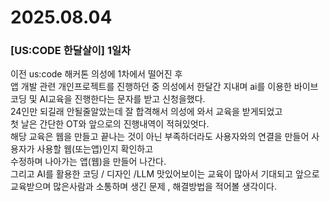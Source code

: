 # 2025.08.04

### [US:CODE 한달살이] 1일차
이전 us:code 해커톤 의성에 1차에서 떨어진 후<br/>
앱 개발 관련 개인프로젝트를 진행하던 중 의성에서 한달간 지내며 ai를 이용한 바이브코딩 및 AI교육을 진행한다는 문자를 받고 신청을했다.<br/>
24인만 되길래 안될줄알았는데 잘 합격해서 의성에 와서 교육을 받게되었고<br/>
첫 날은 간단한 OT와 앞으로의 진행내역이 적혀있엇다.<br/>
해당 교육은 웹을 만들고 끝나는 것이 아닌 부족하더라도 사용자와의 연결을 만들어 사용자가 사용할 웹(또는앱)인지 확인하고<br/>
수정하며 나아가는 앱(웹)을 만들어 나간다.<br/>
그리고 AI를 활용한 코딩 / 디자인 /LLM 맛있어보이는 교육이 많아서 기대되고 앞으로 교육받으며 많은사람과 소통하며 생긴 문제 , 해결방법을 적어볼 생각이다.<br/>

